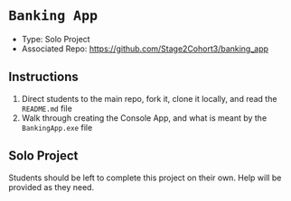 # `Banking App`

- Type: Solo Project
- Associated Repo: <https://github.com/Stage2Cohort3/banking_app>

## Instructions

1. Direct students to the main repo, fork it, clone it locally, and read the `README.md` file
1. Walk through creating the Console App, and what is meant by the `BankingApp.exe` file

## Solo Project

Students should be left to complete this project on their own. Help will be provided as they need.
